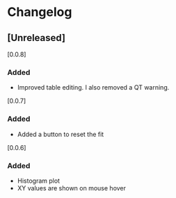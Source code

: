# Changelog

## [Unreleased]

[0.0.8]

### Added

- Improved table editing. I also removed a QT warning.

[0.0.7]

### Added

- Added a button to reset the fit

[0.0.6]

### Added

- Histogram plot
- XY values are shown on mouse hover
